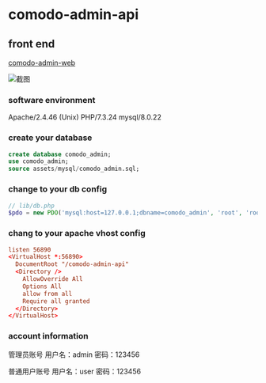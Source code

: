 # comodo-admin-api

## front end
[comodo-admin-web](https://github.com/xtthaop/comodo-admin-web.git)

![截图](https://github.com/xtthaop/image-lib/blob/master/image/screenshot.png?raw=true)

### software environment
Apache/2.4.46 (Unix)
PHP/7.3.24
mysql/8.0.22

### create your database
```sql
create database comodo_admin;
use comodo_admin;
source assets/mysql/comodo_admin.sql;
```

### change to your db config
```php
// lib/db.php
$pdo = new PDO('mysql:host=127.0.0.1;dbname=comodo_admin', 'root', 'root');
```

### chang to your apache vhost config
```conf
listen 56890
<VirtualHost *:56890>
  DocumentRoot "/comodo-admin-api"
  <Directory />
    AllowOverride All
    Options All
    allow from all
    Require all granted
  </Directory>
</VirtualHost>
```

### account information
管理员账号
用户名：admin
密码：123456

普通用户账号
用户名：user
密码：123456

